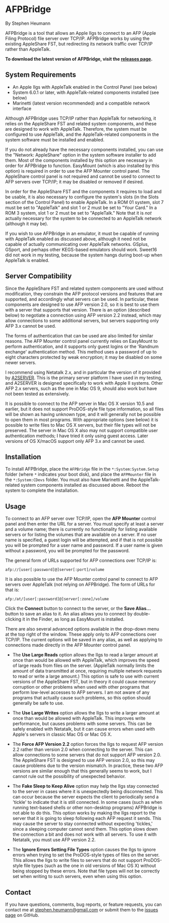 AFPBridge
=========
By Stephen Heumann

AFPBridge is a tool that allows an Apple IIgs to connect to an AFP (Apple Filing Protocol) file server over TCP/IP.  AFPBridge works by using the existing AppleShare FST, but redirecting its network traffic over TCP/IP rather than AppleTalk.

__To download the latest version of AFPBridge, visit the [releases page][1].__

[1]: https://github.com/sheumann/AFPBridge/releases


System Requirements
-------------------
* An Apple IIgs with AppleTalk enabled in the Control Panel (see below)
* System 6.0.1 or later, with AppleTalk-related components installed (see below)
* Marinetti (latest version recommended) and a compatible network interface

Although AFPBridge uses TCP/IP rather than AppleTalk for networking, it relies on the AppleShare FST and related system components, and these are designed to work with AppleTalk.  Therefore, the system must be configured to use AppleTalk, and the AppleTalk-related components in the system software must be installed and enabled.

If you do not already have the necessary components installed, you can use the "Network: AppleShare" option in the system software installer to add them.  Most of the components installed by this option are necessary in order for AFPBridge to function.  EasyMount (which is also installed by this option) is required in order to use the AFP Mounter control panel.  The AppleShare control panel is not required and cannot be used to connect to AFP servers over TCP/IP; it may be disabled or removed if desired.

In order for the AppleShare FST and the components it requires to load and be usable, it is also necessary to configure the system's slots (in the Slots section of the Control Panel) to enable AppleTalk.  In a ROM 01 system, slot 7 must be set to "AppleTalk" and slot 1 or 2 must be set to "Your Card."  In a ROM 3 system, slot 1 or 2 must be set to "AppleTalk."  Note that it is _not_ actually necessary for the system to be connected to an AppleTalk network (although it may be).

If you wish to use AFPBridge in an emulator, it must be capable of running with AppleTalk enabled as discussed above, although it need not be capable of actually communicating over AppleTalk networks.  GSplus, GSport, and perhaps other KEGS-based emulators should work.  Sweet16 did not work in my testing, because the system hangs during boot-up when AppleTalk is enabled.


Server Compatibility
--------------------
Since the AppleShare FST and related system components are used without modification, they constrain the AFP protocol versions and features that are supported, and accordingly what servers can be used.  In particular, these components are designed to use AFP version 2.0, so it is best to use them with a server that supports that version.  There is an option (described below) to negotiate a connection using AFP version 2.2 instead, which may allow connections to some additional servers, but servers supporting only AFP 3.x cannot be used.

The forms of authentication that can be used are also limited for similar reasons.  The AFP Mounter control panel currently relies on EasyMount to perform authentication, and it supports only guest logins or the 'Randnum exchange'
authentication method.  This method uses a password of up to eight characters protected by weak encryption; it may be disabled on some newer servers.

I recommend using Netatalk 2.x, and in particular the version of it provided by [A2SERVER][2].  This is the primary server platform I have used in my testing, and A2SERVER is designed specifically to work with Apple II systems.  Other AFP 2.x servers, such as the one in Mac OS 9, should also work but have not been tested as extensively.

It is possible to connect to the AFP server in Mac OS X version 10.5 and earlier, but it does not support ProDOS-style file type information, so all files will be shown as having unknown type, and it will generally not be possible to open them in most programs.  With appropriate options (see below) it is possible to write files to Mac OS X servers, but their file types will not be preserved.  The server in Mac OS X also may not support compatible user authentication methods; I have tried it only using guest access.  Later versions of OS X/macOS support only AFP 3.x and cannot be used.  

[2]: http://ivanx.com/a2server/


Installation
------------
To install AFPBridge, place the `AFPBridge` file in the `*:System:System.Setup` folder (where `*` indicates your boot disk), and place the `AFPMounter` file in the `*:System:CDevs` folder.  You must also have Marinetti and the AppleTalk-related system components installed as discussed above.  Reboot the system to complete the installation.


Usage
-----
To connect to an AFP server over TCP/IP, open the __AFP Mounter__ control panel and then enter the URL for a server.  You must specify at least a server and a volume name; there is currently no functionality for listing available servers or for listing the volumes that are available on a server.  If no user name is specified, a guest login will be attempted, and if that is not possible you will be prompted for a user name and password.  If a user name is given without a password, you will be prompted for the password.

The general form of URLs supported for AFP connections over TCP/IP is:

    afp://[user[:password]@]server[:port]/volume

It is also possible to use the AFP Mounter control panel to connect to AFP servers over AppleTalk (not relying on AFPBridge).  The form of URLs for that is:

    afp:/at/[user[:password]@]server[:zone]/volume

Click the __Connect__ button to connect to the server, or the __Save Alias...__ button to save an alias to it.  An alias allows you to connect by double-clicking it in the Finder, as long as EasyMount is installed.

There are also several advanced options available in the drop-down menu at the top right of the window.  These apply only to AFP connections over TCP/IP.
The current options will be saved in any alias, as well as applying to connections made directly in the AFP Mounter control panel.

* The __Use Large Reads__ option allows the IIgs to read a larger amount at once than would be allowed with AppleTalk, which improves the speed of large reads from files on the server.  (AppleTalk normally limits the amount of data transmitted at once, requiring multiple network requests to read or write a large amount.)  This option is safe to use with current versions of the AppleShare FST, but in theory it could cause memory corruption or other problems when used with other programs that perform low-level accesses to AFP servers.  I am not aware of any programs that actually cause such problems, so this option should generally be safe to use.

* The __Use Large Writes__ option allows the IIgs to write a larger amount at once than would be allowed with AppleTalk.  This improves write performance, but causes problems with some servers.  This can be safely enabled with Netatalk, but it can cause errors when used with Apple's servers in classic Mac OS or Mac OS X.

* The __Force AFP Version 2.2__ option forces the IIgs to request AFP version 2.2 rather than version 2.0 when connecting to the server.  This can allow connections to some servers that do not support AFP version 2.0.  The AppleShare FST is designed to use AFP version 2.0, so this may cause problems due to the version mismatch.  In practice, these two AFP versions are similar enough that this generally seems to work, but I cannot rule out the possibility of unexpected behavior.

* The __Fake Sleep to Keep Alive__ option may help the IIgs stay connected to the server in cases where it is unexpectedly being disconnected.  This can occur because the server expects the client to periodically send a 'tickle' to indicate that it is still connected.  In some cases (such as when running text-based shells or other non-desktop programs) AFPBridge is not able to do this.  This option works by making the IIgs report to the server that it is going to sleep following each AFP request it sends.  This may cause the server to stay connected without expecting 'tickles,' since a sleeping computer cannot send them.  This option slows down the connection a bit and does not work with all servers.  To use it with Netatalk, you must use AFP version 2.2.

* The __Ignore Errors Setting File Types__ option causes the IIgs to ignore errors when trying to set the ProDOS-style types of files on the server.  This allows the IIgs to write files to servers that do not support ProDOS-style file types (such as the one in old versions of Mac OS X) without being stopped by these errors.  Note that file types will not be correctly set when writing to such servers, even when using this option.


Contact
-------
If you have questions, comments, bug reports, or feature requests, you can contact me at stephen.heumann@gmail.com or submit them to the [issues page][3] on GitHub.

[3]: https://github.com/sheumann/AFPBridge/issues

